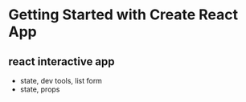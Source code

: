 # Getting Started with Create React App

## react interactive app
* state, dev tools, list form 
* state, props